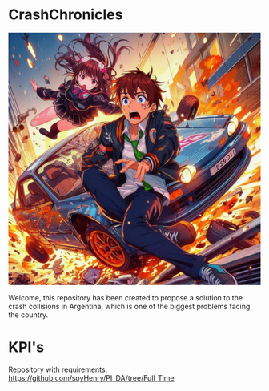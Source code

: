 # CrashChronicles

<img src="Image/carCrash.jpeg" alt="Traffic Accident">



Welcome, this repository has been created to propose a solution to the crash collisions in Argentina, which is one of the biggest problems facing the country.



# KPI's

Repository with requirements: https://github.com/soyHenry/PI_DA/tree/Full_Time